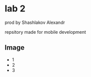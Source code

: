 # lab 2 

prod by Shashlakov Alexandr

repsitory made for mobile development

## Image


- 1
- 2
- 3
